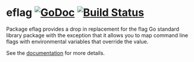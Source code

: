 eflag [![GoDoc](https://godoc.org/github.com/icub3d/eflag?status.png)](https://godoc.org/github.com/icub3d/eflag) [![Build Status](https://drone.io/github.com/icub3d/eflag/status.png)](https://drone.io/github.com/icub3d/eflag/latest)
=====

Package eflag provides a drop in replacement for the flag Go standard
library package with the exception that it allows you to map command
line flags with environmental variables that override the value.

See the [documentation](https://godoc.org/github.com/icub3d/eflag) for
more details.
